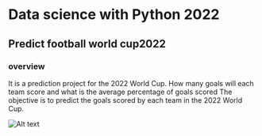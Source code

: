 # Data science with Python 2022 #

## Predict football world cup2022 ##

### overview ###
It is a prediction project for the 2022 World Cup. How many goals will each team score and what is the average percentage of goals scored
The objective is to predict the goals scored by each team in the 2022 World Cup.

<img src="/Users/hilmanyusoh/Documents/Screenshot 2566-10-17 at 19.14.11.png" alt="Alt text" title="Optional title">